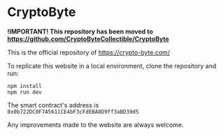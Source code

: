 # CryptoByte

**!IMPORTANT!
This repository has been moved to https://github.com/CryptoByteCollectible/CryptoByte**

This is the official repository of https://crypto-byte.com/

To replicate this website in a local environment, clone the repository and run:
```
npm install
npm run dev
```

The smart contract's address is `0x0b722DC0F7A5611CE4bF3cFdEBA8D9ff3aBD39d5`

Any improvements made to the website are always welcome.
